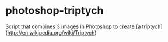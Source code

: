 photoshop-triptych
===========
Script that combines 3 images in Photoshop to create [a triptych] (http://en.wikipedia.org/wiki/Triptych)

